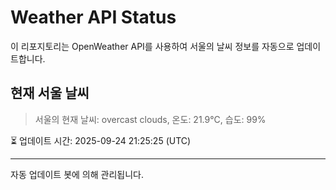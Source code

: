 
# Weather API Status

이 리포지토리는 OpenWeather API를 사용하여 서울의 날씨 정보를 자동으로 업데이트합니다.

## 현재 서울 날씨
> 서울의 현재 날씨: overcast clouds, 온도: 21.9°C, 습도: 99%

⏳ 업데이트 시간: 2025-09-24 21:25:25 (UTC)

---
자동 업데이트 봇에 의해 관리됩니다.
